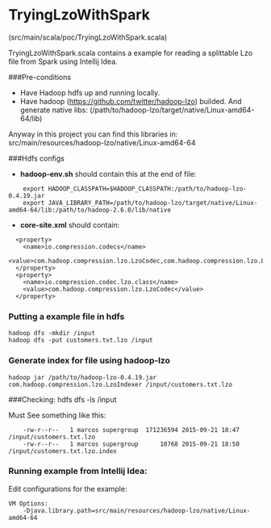 TryingLzoWithSpark 
==================
(src/main/scala/poc/TryingLzoWithSpark.scala)

TryingLzoWithSpark.scala contains a example for reading a splittable Lzo file from Spark using Intellij Idea. 


###Pre-conditions

- Have Hadoop hdfs up and running locally.
- Have hadoop (https://github.com/twitter/hadoop-lzo) builded. And generate native libs:
(/path/to/hadoop-lzo/target/native/Linux-amd64-64/lib)

Anyway in this project you can find this libraries in: 
	src/main/resources/hadoop-lzo/native/Linux-amd64-64


###Hdfs configs

- **hadoop-env.sh** should contain this at the end of file:
```
	export HADOOP_CLASSPATH=$HADOOP_CLASSPATH:/path/to/hadoop-lzo-0.4.19.jar
	export JAVA_LIBRARY_PATH=/path/to/hadoop-lzo/target/native/Linux-amd64-64/lib:/path/to/hadoop-2.6.0/lib/native
```

- **core-site.xml** should contain:
```
  <property>
    <name>io.compression.codecs</name>
    <value>com.hadoop.compression.lzo.LzoCodec,com.hadoop.compression.lzo.LzopCodec</value>
  </property>
  <property>
    <name>io.compression.codec.lzo.class</name>
    <value>com.hadoop.compression.lzo.LzoCodec</value>
  </property>
```


### Putting a example file in hdfs
	hadoop dfs -mkdir /input
	hadoop dfs -put customers.txt.lzo /input


### Generate index for file using hadoop-lzo
	hadoop jar /path/to/hadoop-lzo-0.4.19.jar com.hadoop.compression.lzo.LzoIndexer /input/customers.txt.lzo

###Checking:
	hdfs dfs -ls /input

Must See something like this:
```
	-rw-r--r--   1 marcos supergroup  171236594 2015-09-21 18:47 /input/customers.txt.lzo
	-rw-r--r--   1 marcos supergroup      10768 2015-09-21 18:50 /input/customers.txt.lzo.index
```

### Running example from Intellij Idea:

Edit configurations for the example:
```
VM Options:
	-Djava.library.path=src/main/resources/hadoop-lzo/native/Linux-amd64-64
```


